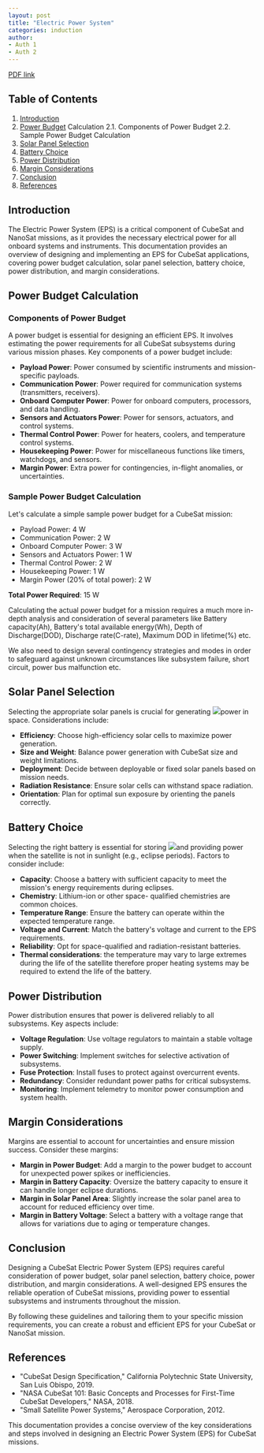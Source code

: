 ```yaml
---
layout: post
title: "Electric Power System"
categories: induction
author:
- Auth 1
- Auth 2
---
```


[PDF link](https://drive.google.com/file/d/11XvQTN97CB-2HPBI7kLiZJL_oyfSeFUW/view?usp=drive_link)

## Table of Contents

1. [Introduction](#introduction)
1. [Power Budget](#power-budget-calculation) Calculation 2.1. Components of Power Budget 2.2. Sample Power Budget Calculation 
1. [Solar Panel Selection](#solar-panel-selection)
1. [Battery Choice](#battery-choice)
1. [Power Distribution](#power-distribution) 
1. [Margin Considerations](#margin-considerations) 
1. [Conclusion](#conclusion) 
1. [References](#references) 

## Introduction

The Electric Power System (EPS) is a critical component of CubeSat and NanoSat missions, as it provides the necessary electrical power for all onboard systems and instruments. This documentation provides an overview of designing and implementing an EPS for CubeSat applications, covering power budget calculation, solar panel selection, battery choice, power distribution, and margin considerations. 

## Power Budget Calculation

### Components of Power Budget

A power budget is essential for designing an efficient EPS. It involves estimating the power requirements for all CubeSat subsystems during various mission phases. Key components of a power budget include: 

- **Payload Power**: Power consumed by scientific instruments and mission-specific payloads. 
- **Communication Power**: Power required for communication systems (transmitters, receivers). 
- **Onboard Computer Power**: Power for onboard computers, processors, and data handling. 
- **Sensors and Actuators Power**: Power for sensors, actuators, and control systems. 
- **Thermal Control Power**: Power for heaters, coolers, and temperature control systems. 
- **Housekeeping Power**: Power for miscellaneous functions like timers, watchdogs, and sensors. 
- **Margin Power**: Extra power for contingencies, in-flight anomalies, or uncertainties. 

### Sample Power Budget Calculation
Let's calculate a simple sample power budget for a CubeSat mission: 

- Payload Power: 4 W 
- Communication Power: 2 W 
- Onboard Computer Power: 3 W 
- Sensors and Actuators Power: 1 W 
- Thermal Control Power: 2 W 
- Housekeeping Power: 1 W 
- Margin Power (20% of total power): 2 W 

**Total Power Required**: 15 W  

Calculating the actual power budget for a mission requires a much more in-depth analysis and consideration of several parameters like Battery capacity(Ah), Battery's total available energy(Wh), Depth of Discharge(DOD), Discharge rate(C-rate), Maximum DOD in lifetime(%) etc.  

We also need to design several contingency strategies and modes in order to safeguard against unknown circumstances like subsystem failure, short circuit, power bus malfunction etc. 

## Solar Panel Selection 
Selecting the appropriate solar panels is crucial for generating  ![](Aspose.Words.a6e16df6-33c6-4236-b7f2-d6184b2f7369.001.jpeg)power in space. Considerations include:  

- **Efficiency**: Choose high-efficiency solar cells to  maximize power generation.  
- **Size and Weight**: Balance power generation with  CubeSat size and weight limitations.  
- **Deployment**: Decide between deployable or fixed solar  panels based on mission needs.  
- **Radiation Resistance**: Ensure solar cells can withstand  space radiation.  
- **Orientation**: Plan for optimal sun exposure by orienting  the panels correctly.

## Battery Choice 
Selecting the right battery is essential for storing  ![](Aspose.Words.a6e16df6-33c6-4236-b7f2-d6184b2f7369.002.jpeg)and providing power when the satellite is not in  sunlight (e.g., eclipse periods). Factors to  consider include:  

- **Capacity**: Choose a battery with  sufficient capacity to meet the mission's  energy requirements during eclipses.  
- **Chemistry**: Lithium-ion or other space- qualified chemistries are common  choices.  
- **Temperature Range**: Ensure the battery  can operate within the expected  temperature range. 
- **Voltage and Current**: Match the battery's voltage and current to the EPS requirements. 
- **Reliability**: Opt for space-qualified and radiation-resistant batteries. 
- **Thermal considerations**: the temperature may vary to large extremes during the life of the satellite therefore proper heating systems may be required to extend the life of the battery. 

## Power Distribution
Power distribution ensures that power is delivered reliably to all subsystems. Key aspects include: 

- **Voltage Regulation**: Use voltage regulators to maintain a stable voltage supply. 
- **Power Switching**: Implement switches for selective activation of subsystems. 
- **Fuse Protection**: Install fuses to protect against overcurrent events. 
- **Redundancy**: Consider redundant power paths for critical subsystems. 
- **Monitoring**: Implement telemetry to monitor power consumption and system health. 

## Margin Considerations
Margins are essential to account for uncertainties and ensure mission success. Consider these margins: 

- **Margin in Power Budget**: Add a margin to the power budget to account for unexpected power spikes or inefficiencies. 
- **Margin in Battery Capacity**: Oversize the battery capacity to ensure it can handle longer eclipse durations. 
- **Margin in Solar Panel Area**: Slightly increase the solar panel area to account for reduced efficiency over time. 
- **Margin in Battery Voltage**: Select a battery with a voltage range that allows for variations due to aging or temperature changes. 

## Conclusion
Designing a CubeSat Electric Power System (EPS) requires careful consideration of power budget, solar panel selection, battery choice, power distribution, and margin considerations. A well-designed EPS ensures the reliable operation of CubeSat missions, providing power to essential subsystems and instruments throughout the mission. 

By following these guidelines and tailoring them to your specific mission requirements, you can create a robust and efficient EPS for your CubeSat or NanoSat mission. 

## References
- "CubeSat Design Specification," California Polytechnic State University, San Luis Obispo, 2019. 
- "NASA CubeSat 101: Basic Concepts and Processes for First-Time CubeSat Developers," NASA, 2018. 
- "Small Satellite Power Systems," Aerospace Corporation, 2012. 

This documentation provides a concise overview of the key considerations and steps involved in designing an Electric Power System (EPS) for CubeSat missions. 

